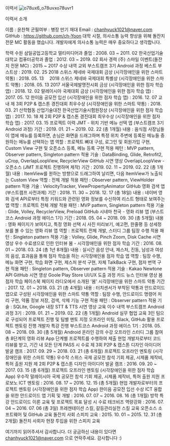 이력서
![o78ux6_o78uvxo78uvr1](https://user-images.githubusercontent.com/35400023/58616186-fde9c600-82f7-11e9-89c3-297808eb73c2.jpg)




이력서
소개

이름 : 윤찬혁
군필여부 : 병장 만기 재대
Email : chanhyuck1021@naver.com
GitHub : https://github.com/ch-Yoon
대학 시절, 의사소통 능력 향상을 위해 돌잔치 전문 MC 활동을 했습니다. 
개발자에게 의사소통 능력은 매우 중요하다고 생각합니다.

학력
수원 삼일공업고등학교 멀티미디어과 졸업 : 2008. 03 ~ 2011. 02
한국산업기술대학교 컴퓨터공학과 졸업 : 2012. 03 ~ 2019. 02
회사 경력
(주) 스마일 이벤트(돌잔치 전문 MC) : 2015 ~ 2017
수상 내역
교외
부스트캠프 3기 Android 과정 베스트 부스트상 : 2019. 02. 25
2018 스위스 제네바 국제대회 금상 (시각장애인을 위한 스마트 약통) : 2018. 05. 13　
2018 스위스 제네바 국제대회 특별상 (시각장애인을 위한 스마트 약통) : 2018. 05. 13
2017 서울국제발명전시회 금상 (시각장애인을 위한 점자 학습 앱) : 2018. 12. 02
말레이시아 국제대회 금상 (시각장애인을 위한 점자 학습 앱) : 2017. 05. 12
한이음 공모전 입선 (시각장애인을 위한 점자 학습 앱) : 2016. 12. 07
교내
제 3회 P2P & 캡스톤 경진대회 최우수상 (시각장애인을 위한 스마트 약통) : 2018. 03. 21
산학협동 산업기술대전 한국산업기술시험원장상 (시각장애인을 위한 점자 학습 앱) : 2017. 10. 18
제 2회 P2P & 캡스톤 경진대회 최우수상 (시각장애인을 위한 점자 학습 앱) : 2017. 03. 15
프로젝트 이력
JMT - 위치 기반 메뉴 선택 앱 (부스트캠프 3기 Android 과정)
기간 : 2019. 01. 21 ~ 2019. 02. 22 (총 1개월)
내용 : 음식점 사장님들이 앱에 메뉴를 등록하면, 손님은 화면을 드래그하며 특정 위치 주변에 등록된 메뉴들 중 원하는 메뉴를 선택하는 앱
역할 : 프로젝트 뼈대 구성, 로그인 및 회원가입 구현, Custom View 구현 및 오픈소스 등록, 메뉴 등록 구현
적용 패턴 : MVP pattern, Observer pattern, Singleton pattern
적용 기술 : DataBinding, Glide, Retrofit2, uCrop, OverlapLoopView, RecyclerView
GitHub
시연 영상
OverlapLoopView - 오픈소스 (JMT 프로젝트 진행하며 제작)
기간 : 2019. 02. 11 ~ 2019. 02. 22 (총 1개월)
내용 : ItemView를 원하는 방향으로 드래그하여 날리면, 다음 ItemView가 노출되는 Custom View
역할 : 전체 개발
적용 패턴 : Observer pattern, ViewHolder pattern
적용 기술 : VelocityTracker, ViewPropertyAnimator
GitHub
영화 검색 앱 (부스트캠프 사전과제)
기간 : 2018. 11. 30 ~ 2018. 12. 17 (총 18일)
내용 : 네이버 영화 검색 API로부터 특정 키워드와 관련된 영화 정보를 수신하여 리스트 형태로 보여주는 앱
역할 : 프로젝트 전체 개발
적용 패턴 : MVP pattern, Singleton pattern
적용 기술 : Glide, Volley, RecyclerView, Preload
GitHub
시네마 천국 - 영화 리뷰 앱 (부스트코스 Android 과정 에이스 1기)
기간 : 2018. 05. 04 ~ 2018. 09. 30 (총 5개월)
내용 : 영화 페이지가 보여지고, 특정 영화 선택 시 사진 미리보기, 예고편, 한줄평 등 상세정보를 볼 수 있는 영화 리뷰 앱
역할 : 프로젝트 전체 개발, 스터디 그룹 팀장 수행
적용 패턴 : Singleton pattern
적용 기술 : Volley, Glide, Pinch Zoom, Disk Cache
시연 영상
우수 수료생으로 인한 인터뷰
봄 - 시각장애인을 위한 점자 학습
기간 : 2016. 08. 01 ~ 2018. 03. 24 (총 1년 8개월)
내용 : 실시간 음성 안내, 제스처, 진동, 남성과 여성의 음성, 효과음을 통해 점자 학습을 하는 시각장애인용 점자 학습 앱
역할 : 팀장 수행, 메뉴 화면 구현, 학습 화면 구현, 제스처 분석 구현, 자체 TalkBack 구현, 점자 번역 구현
적용 패턴 : Singleton pattern, Observer pattern
적용 기술 : Kakao Newtone API
GitHub
시연 영상
Goole Play Store
UI/UX 도출 과정 카드 뉴스
인터뷰 영상
봄 점자 학습 페이스북 페이지
라디오에서 소개된 '봄'
시각장애인을 위한 스마트 약통
기간 : 2017. 12. 01 ~ 2018. 03. 21 (총 4개월)
내용 : 터치센서가 부착된 약통과 안드로이드 앱으로 구성된 시각장애인을 위한 스마트 약통
역할 : 팀장 수행, 안드로이드 명령어 처리 구현, 약품 정보 저장, 검색, 삭제 기능 구현
적용 패턴 : Observer pattern
적용 기술 : SQLite, Google 내장 STT & TTS
시연 영상
교육 이수 내역
부스트캠프 Android 과정 3기 : 2019. 01. 21 ~ 2019. 02. 22 (총 1개월)
Android 실무 협업 교육
3인 팀으로 구성되어 프로젝트 진행 및 팀별 멘토 지정
오프라인 미팅, Slack, GitHub 활용 프로젝트 멘토링 진행
개발자 특강 진행
부스트코스 Android 과정 에이스 1기 : 2018. 05. 08 ~ 2018. 09. 30 (총 5개월)
Android 온라인 강의 수강
오프라인 스터디 그룹 참여
총 8단계의 영화 리뷰 App 단계별 프로젝트를 수행하여 제출
현업 개발자로부터 코드 리뷰를 받고, 기간 내 모든 단계 PASS 시 수료
제 3회 P2P & 캡스톤 디자인 아이디어 발굴 캠프 : 2017. 09. 29 ~ 2018. 03. 21 (총 6개월)
프로젝트 오프라인 멘토링 (시각장애인을 위한 스마트 약통)
우수작 스위스 국제 공모전 참석 기회 제공, 시제품 제작비, 특허 출원 지원
제 2회 P2P & 캡스톤 디자인 아이디어 발굴 캠프 : 2016. 09. 20 ~ 2017. 03. 15 (총 6개월)
프로젝트 오프라인 멘토링 (시각장애인을 위한 점자 학습 App)
우수작 말레이시아 국제 공모전 참석 기회 제공, 시제품 제작비, 특허 출원 지원
프로보노 ICT 멘토링 : 2016. 08. 17 ~ 2016. 12. 15 (총 5개월)
현업 개발자로부터의 프로젝트 멘토링 (시각장애인을 위한 점자 학습 App)
한이음 공모전 입선 수상
ICT 융합을 위한 안드로이드 앱 기획 및 개발 : 2016. 07. 07 ~ 2016. 08. 16 (총 1개월)
방학 특강 안드로이드 이론 교육 및 프로젝트 목표 달성 시 수료
테크비즈 역량강화 : 2016. 07. 04 ~ 2016. 07. 06 (총 3일)
프레젠테이션 스킬, 갈등관리실전 스킬 교육
오픈소스 소프트웨어 및 GitHub 교육
돌잔치 사회 스피치 교육 : 2015. 10. 01 ~ 2015. 12. 31 (총 2개월)
돌잔치 사회자 현장 투입을 위한 스피치 교육

여기까지 읽어주셔서 감사합니다. 더 궁금하신 내용이 있다면 chanhyuck1021@naver.com 으로 연락주세요.
감사합니다 :)
